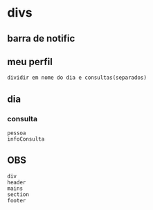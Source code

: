 # divs

## barra de notific

## meu perfil

    dividir em nome do dia e consultas(separados)

## dia

### consulta

    pessoa
    infoConsulta  

## OBS

    div
    header
    mains
    section
    footer
